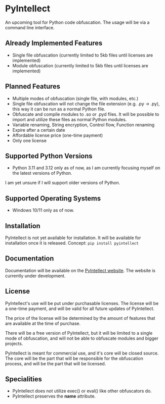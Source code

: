 # PyIntellect
An upcoming tool for Python code obfuscation.
The usage will be via a command line interface.

## Already Implemented Features
- Single file obfuscation (currently limited to 5kb files until licenses are implemented)
- Module obfuscation (currently limited to 5kb files until licenses are implemented)

## Planned Features
- Multiple modes of obfuscation (single file, with modules, etc.)
- Single file obfuscation will not change the file extension (e.g. .py -> .py), this way it can be run as a normal Python file.
- Obfuscate and compile modules to .so or .pyd files. It will be possible to import and utilize these files as normal Python modules.
- Variable renaming, String encryption, Control flow, Function renaming
- Expire after a certain date
- Affordable license price (one-time payment)
- Only one license

## Supported Python Versions
- Python 3.11 and 3.12 only as of now, as I am currently focusing myself on the latest versions of Python.

I am yet unsure if I will support older versions of Python.

## Supported Operating Systems
- Windows 10/11 only as of now.

## Installation
PyIntellect is not yet available for installation. It will be available for installation once it is released.
Concept: `pip install pyintellect`

## Documentation
Documentation will be available on the [PyIntellect website](https://pyintellect.com). The website is currently under development.

## License
PyIntellect's use will be put under purchasable licenses. The license will be a one-time payment, and will be valid for all future updates of PyIntellect.

The price of the license will be determined by the amount of features that are available at the time of purchase.

There will be a free version of PyIntellect, but it will be limited to a single mode of obfuscation, and will not be able to obfuscate modules and bigger projects.

PyIntellect is meant for commercial use, and it's core will be closed source. The core will be the part that will be responsible for the obfuscation process, and will be the part that will be licensed.

## Specialities
- PyIntellect does not utilize exec() or eval() like other obfuscators do.
- PyIntellect preserves the __name__ attribute.